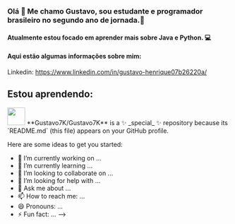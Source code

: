 ### Olá 👋 Me chamo Gustavo, sou estudante e programador brasileiro no segundo ano de jornada.🔭
#### Atualmente estou focado em aprender mais sobre Java e Python. 💻

#### Aqui estão algumas informações sobre mim:

Linkedin: https://www.linkedin.com/in/gustavo-henrique07b26220a/

## Estou aprendendo:

<img loading="lazy" src="https://cdn.jsdelivr.net/gh/devicons/devicon/icons/java/java-original.svg" width="40" height="40"/> 
**Gustavo7K/Gustavo7K** is a ✨ _special_ ✨ repository because its `README.md` (this file) appears on your GitHub profile.

Here are some ideas to get you started:

- 🔭 I’m currently working on ...
- 🌱 I’m currently learning ...
- 👯 I’m looking to collaborate on ...
- 🤔 I’m looking for help with ...
- 💬 Ask me about ...
- 📫 How to reach me: ...
- 😄 Pronouns: ...
- ⚡ Fun fact: ...
-->

